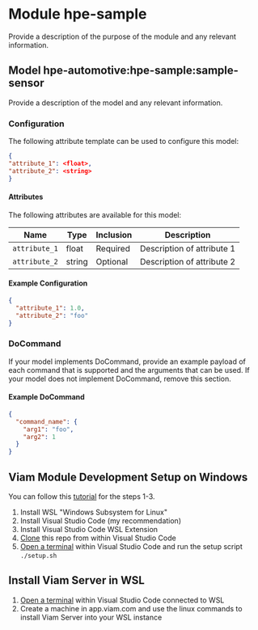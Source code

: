 # Module hpe-sample 

Provide a description of the purpose of the module and any relevant information.

## Model hpe-automotive:hpe-sample:sample-sensor

Provide a description of the model and any relevant information.

### Configuration
The following attribute template can be used to configure this model:

```json
{
"attribute_1": <float>,
"attribute_2": <string>
}
```

#### Attributes

The following attributes are available for this model:

| Name          | Type   | Inclusion | Description                |
|---------------|--------|-----------|----------------------------|
| `attribute_1` | float  | Required  | Description of attribute 1 |
| `attribute_2` | string | Optional  | Description of attribute 2 |

#### Example Configuration

```json
{
  "attribute_1": 1.0,
  "attribute_2": "foo"
}
```

### DoCommand

If your model implements DoCommand, provide an example payload of each command that is supported and the arguments that can be used. If your model does not implement DoCommand, remove this section.

#### Example DoCommand

```json
{
  "command_name": {
    "arg1": "foo",
    "arg2": 1
  }
}
```


## Viam Module Development Setup on Windows

You can follow this [tutorial](https://code.visualstudio.com/docs/remote/wsl) for the steps 1-3.

1. Install WSL "Windows Subsystem for Linux"
2. Install Visual Studio Code (my recommendation)
3. Install Visual Studio Code WSL Extension
4. [Clone](https://code.visualstudio.com/docs/sourcecontrol/intro-to-git#_clone-a-repository-locally) this repo from within Visual Studio Code
5. [Open a terminal](https://code.visualstudio.com/docs/terminal/basics) within Visual Studio Code and run the setup script `./setup.sh`

## Install Viam Server in WSL

1. [Open a terminal](https://code.visualstudio.com/docs/terminal/basics) within Visual Studio Code connected to WSL
2. Create a machine in app.viam.com and use the linux commands to install Viam Server into your WSL instance